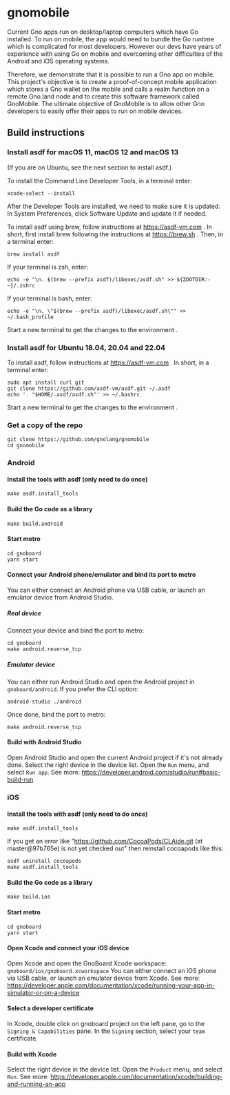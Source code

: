 # gnomobile

Current Gno apps run on desktop/laptop computers which have Go installed. To run on mobile, the app would need to bundle the Go runtime which is complicated for most developers. However our devs have years of experience with using Go on mobile and overcoming other difficulties of the Android and iOS operating systems. 

Therefore, we demonstrate that it is possible to run a Gno app on mobile. This project's objective is to create a proof-of-concept mobile application which stores a Gno wallet on the mobile and calls a realm function on a remote Gno.land node and to create this software framework called GnoMobile. The ultimate objective of GnoMobile is to allow other Gno developers to easily offer their apps to run on mobile devices.

## Build instructions

### Install asdf for macOS 11, macOS 12 and macOS 13

(If you are on Ubuntu, see the next section to install asdf.)

To install the Command Line Developer Tools, in a terminal enter:

    xcode-select --install

After the Developer Tools are installed, we need to make sure it is updated. In
System Preferences, click Software Update and update it if needed.

To install asdf using brew, follow instructions at https://asdf-vm.com . In short,
first install brew following the instructions at https://brew.sh . Then, in
a terminal enter:

    brew install asdf

If your terminal is zsh, enter:

    echo -e "\n. $(brew --prefix asdf)/libexec/asdf.sh" >> ${ZDOTDIR:-~}/.zshrc

If your terminal is bash, enter:

    echo -e "\n. \"$(brew --prefix asdf)/libexec/asdf.sh\"" >> ~/.bash_profile

Start a new terminal to get the changes to the environment .

### Install asdf for Ubuntu 18.04, 20.04 and 22.04

To install asdf, follow instructions at https://asdf-vm.com . In short, in
a terminal enter:

    sudo apt install curl git
    git clone https://github.com/asdf-vm/asdf.git ~/.asdf
    echo '. "$HOME/.asdf/asdf.sh"' >> ~/.bashrc

Start a new terminal to get the changes to the environment .

### Get a copy of the repo

```console
git clone https://github.com/gnolang/gnomobile
cd gnomobile
```

### Android

#### Install the tools with asdf (only need to do once)

```console
make asdf.install_tools
```

#### Build the Go code as a library

```console
make build.android
```

#### Start metro

```console
cd gnoboard
yarn start
```

#### Connect your Android phone/emulator and bind its port to metro

You can either connect an Android phone via USB cable, or launch an emulator device from Android Studio.

##### Real device

Connect your device and bind the port to metro:

```console
cd gnoboard
make android.reverse_tcp
```

##### Emulator device

You can either run Android Studio and open the Android project in `gnoboard/android`.
If you prefer the CLI option:

```console
android-studio ./android
```
Once done, bind the port to metro:

```console
make android.reverse_tcp
```

#### Build with Android Studio

Open Android Studio and open the current Android project if it's not already done.
Select the right device in the device list. Open the `Run` menu, and select `Run app`.
See more: https://developer.android.com/studio/run#basic-build-run

### iOS

#### Install the tools with asdf (only need to do once)

```console
make asdf.install_tools
```

If you get an error like "https://github.com/CocoaPods/CLAide.git (at master@97b765e) is not yet checked out" then reinstall cocoapods like this: 

```console
asdf uninstall cocoapods
make asdf.install_tools
```

#### Build the Go code as a library

```console
make build.ios
```

#### Start metro

```console
cd gnoboard
yarn start
```

#### Open Xcode and connect your iOS device

Open Xcode and open the GnoBoard Xcode workspace: `gnoboard/ios/gnoboard.xcworkspace`
You can either connect an iOS phone via USB cable, or launch an emulator device from Xcode.
See more: https://developer.apple.com/documentation/xcode/running-your-app-in-simulator-or-on-a-device

#### Select a developer certificate

In Xcode, double click on gnoboard project on the left pane, go to the `Signing & Capabilities` pane.
In the `Signing` section, select your `team` certificate.

#### Build with Xcode

Select the right device in the device list. Open the `Product` menu, and select `Run`.
See more: https://developer.apple.com/documentation/xcode/building-and-running-an-app
